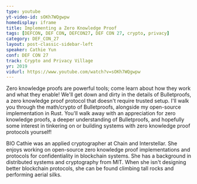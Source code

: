```yaml
---
type: youtube
yt-video-id: sOKh7WQgwpw
homedisplay: iframe
title: Implementing a Zero Knowledge Proof
tags: [DEFCON, DEF CON, DEFCON27, DEF CON 27, crypto, privacy]
category: DEF_CON_27
layout: post-classic-sidebar-left
speaker: Cathie Yun
conf: DEF CON 27
track: Crypto and Privacy Village
yr: 2019
vidurl: https://www.youtube.com/watch?v=sOKh7WQgwpw
---
```

Zero knowledge proofs are powerful tools; come learn about how they work and what they enable! We'll get down and dirty in the details of Bulletproofs, a zero knowledge proof protocol that doesn't require trusted setup. I'll walk you through the math/crypto of Bulletproofs, alongside my open-source implementation in Rust. You'll walk away with an appreciation for zero knowledge proofs, a deeper understanding of Bulletproofs, and hopefully some interest in tinkering on or building systems with zero knowledge proof protocols yourself!

BIO
Cathie was an applied cryptographer at Chain and Interstellar. She enjoys working on open-source zero knowledge proof implementations and protocols for confidentiality in blockchain systems. She has a background in distributed systems and cryptography from MIT. When she isn't designing better blockchain protocols, she can be found climbing tall rocks and performing aerial silks.